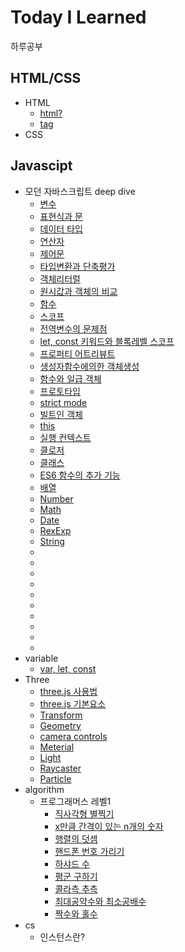# Today I Learned
하루공부
## HTML/CSS
* HTML
  * [html?](https://github.com/jayG9269/TodayILearned/blob/main/html/HTML.md) 
  * [tag](https://github.com/jayG9269/TodayILearned/blob/main/html/tag.md)
* CSS
## Javascipt
* 모던 자바스크립트 deep dive</summary>
  * [변수](https://github.com/HansolWorld/TodayILearned/blob/main/javascript/DeepDive/4%EC%9E%A5_%EB%B3%80%EC%88%98.md)
  * [표현식과 문](https://github.com/HansolWorld/TodayILearned/blob/main/javascript/DeepDive/5%EC%9E%A5_%ED%91%9C%ED%98%84%EC%8B%9D%EA%B3%BC%EB%AC%B8.md)
  * [데이터 타입](https://github.com/HansolWorld/TodayILearned/blob/main/javascript/DeepDive/6%EC%9E%A5_%EB%8D%B0%EC%9D%B4%ED%84%B0%ED%83%80%EC%9E%85.md)
  * [연산자](https://github.com/HansolWorld/TodayILearned/blob/main/javascript/DeepDive/7%EC%9E%A5_%EC%97%B0%EC%82%B0%EC%9E%90.md)
  * [제어문](https://github.com/HansolWorld/TodayILearned/blob/main/javascript/DeepDive/8%EC%9E%A5_%EC%A0%9C%EC%96%B4%EB%AC%B8.md)
  * [타입변환과 단축평가](https://github.com/HansolWorld/TodayILearned/blob/main/javascript/DeepDive/9%EC%9E%A5_%ED%83%80%EC%9E%85%EB%B3%80%ED%99%98%EA%B3%BC_%EB%8B%A8%EC%B6%95%ED%8F%89%EA%B0%80.md)
  * [객체리터럴](https://github.com/HansolWorld/TodayILearned/blob/main/javascript/DeepDive/10%EC%9E%A5_%EA%B0%9D%EC%B2%B4%EB%A6%AC%ED%84%B0%EB%9F%B4.md)
  * [원시값과 객체의 비교](https://github.com/HansolWorld/TodayILearned/blob/main/javascript/DeepDive/11%EC%9E%A5_%EC%9B%90%EC%8B%9C%EA%B0%92%EA%B3%BC_%EA%B0%9D%EC%B2%B4%EC%9D%98%EB%B9%84%EA%B5%90.md)
  * [함수](https://github.com/HansolWorld/TodayILearned/blob/main/javascript/DeepDive/12%EC%9E%A5_%ED%95%A8%EC%88%98.md)
  * [스코프](https://github.com/HansolWorld/TodayILearned/blob/main/javascript/DeepDive/13%EC%9E%A5_%EC%8A%A4%EC%BD%94%ED%94%84.md)
  * [전역변수의 문제점](https://github.com/HansolWorld/TodayILearned/blob/main/javascript/DeepDive/14%EC%9E%A5_%EC%A0%84%EC%97%B0%EB%B3%80%EC%88%98%EC%9D%98_%EB%AC%B8%EC%A0%9C%EC%A0%90.md)
  * [let, const 키워드와 블록레벨 스코프](https://github.com/HansolWorld/TodayILearned/blob/main/javascript/DeepDive/15%EC%9E%A5_let%2Cconst%ED%82%A4%EC%9B%8C%EB%93%9C%EC%99%80_%EB%B8%94%EB%A1%9D%EB%A0%88%EB%B2%A8%EC%8A%A4%EC%BD%94%ED%94%84.md)
  * [프로퍼티 어트리뷰트](https://github.com/HansolWorld/TodayILearned/blob/main/javascript/DeepDive/16%EC%9E%A5_%ED%94%84%EB%A1%9C%ED%8D%BC%ED%8B%B0_%EC%96%B4%ED%8A%B8%EB%A6%AC%EB%B7%B0%ED%8A%B8.md)
  * [생성자함수에의한 객체생성](https://github.com/HansolWorld/TodayILearned/blob/main/javascript/DeepDive/17%EC%9E%A5_%EC%83%9D%EC%84%B1%EC%9E%90%ED%95%A8%EC%88%98%EC%97%90%EC%9D%98%ED%95%9C_%EA%B0%9D%EC%B2%B4%EC%83%9D%EC%84%B1.md)
  * [함수와 일급 객체](https://github.com/HansolWorld/TodayILearned/blob/main/javascript/DeepDive/18%EC%9E%A5_%ED%95%A8%EC%88%98%EC%99%80_%EC%9D%BC%EA%B8%89%EA%B0%9D%EC%B2%B4.md)
  * [프로토타입](https://github.com/HansolWorld/TodayILearned/blob/main/javascript/DeepDive/19%EC%9E%A5_%ED%94%84%EB%A1%9C%ED%86%A0%ED%83%80%EC%9E%85.md)
  * [strict mode](https://github.com/HansolWorld/TodayILearned/blob/main/javascript/DeepDive/20%EC%9E%A5_strict_mode.md)
  * [빌트인 객체](https://github.com/HansolWorld/TodayILearned/blob/main/javascript/DeepDive/21%EC%9E%A5_%EB%B9%8C%ED%8A%B8%EC%9D%B8%EA%B0%9D%EC%B2%B4.md)
  * [this](https://github.com/HansolWorld/TodayILearned/blob/main/javascript/DeepDive/22%EC%9E%A5_this.md)
  * [실행 컨텍스트](https://github.com/HansolWorld/TodayILearned/blob/main/javascript/DeepDive/23%EC%9E%A5_%EC%8B%A4%ED%96%89%EC%BB%A8%ED%85%8D%EC%8A%A4%ED%8A%B8.md)
  * [클로저](https://github.com/HansolWorld/TodayILearned/blob/main/javascript/DeepDive/24%EC%9E%A5_%ED%81%B4%EB%A1%9C%EC%A0%80.md)
  * [클래스](https://github.com/HansolWorld/TodayILearned/blob/main/javascript/DeepDive/25%EC%9E%A5_%ED%81%B4%EB%9E%98%EC%8A%A4.md)
  * [ES6 함수의 추가 기능](https://github.com/HansolWorld/TodayILearned/blob/main/javascript/DeepDive/26%EC%9E%A5_ES6%ED%95%A8%EC%88%98%EC%9D%98_%EC%B6%94%EA%B0%80%EA%B8%B0%EB%8A%A5.md)
  * [배열](https://github.com/HansolWorld/TodayILearned/blob/main/javascript/DeepDive/27%EC%9E%A5_%EB%B0%B0%EC%97%B4.md)
  * [Number](https://github.com/HansolWorld/TodayILearned/blob/main/javascript/DeepDive/28%EC%9E%A5_number.md)
  * [Math](https://github.com/HansolWorld/TodayILearned/blob/main/javascript/DeepDive/29%EC%9E%A5_math.md)
  * [Date](https://github.com/HansolWorld/TodayILearned/blob/main/javascript/DeepDive/30%EC%9E%A5_Date.md)
  * [RexExp](https://github.com/HansolWorld/TodayILearned/blob/main/javascript/DeepDive/31%EC%9E%A5_RexExp.md)
  * [String](https://github.com/HansolWorld/TodayILearned/blob/main/javascript/DeepDive/32%EC%9E%A5_String.md)
  * []()
  * []()
  * []()
  * []()
  * []()
  * []()
  * []()
  * []()
  * []()
  * []()
* variable
  * [var, let, const](https://github.com/jayG9269/TodayILearned/blob/main/javascript/Three/var_let_const.md)
* Three
  * [three.js 사용법](https://github.com/jayG9269/TodayILearned/blob/main/javascript/Three/Three_%EC%82%AC%EC%9A%A9%EB%B2%95.md)
  * [three.js 기본요소](https://github.com/jayG9269/TodayILearned/blob/main/javascript/Three/Three_%EA%B8%B0%EB%B3%B8%EC%9A%94%EC%86%8C.md)
  * [Transform](https://github.com/jayG9269/TodayILearned/blob/main/javascript/Three/Three_Transform.md)
  * [Geometry](https://github.com/jayG9269/TodayILearned/blob/main/javascript/Three/three_geometry.md)
  * [camera controls](https://github.com/jayG9269/TodayILearned/blob/main/javascript/Three/three_control.md)
  * [Meterial](https://github.com/jayG9269/TodayILearned/blob/main/javascript/Three/three_material.md)
  * [Light](https://github.com/jayG9269/TodayILearned/blob/main/javascript/Three/three_light.md)
  * [Raycaster](https://github.com/jayG9269/TodayILearned/blob/main/javascript/Three/three_raycaster.md)
  * [Particle](https://github.com/jayG9269/TodayILearned/blob/main/javascript/Three/three_particle.md)
* algorithm
  * 프로그래머스 레벨1
    * [직사각형 별찍기](https://github.com/jayG9269/TodayILearned/blob/main/algorithm/%EC%A7%81%EC%82%AC%EA%B0%81%ED%98%95%EB%B3%84%EC%B0%8D%EA%B8%B0.md)
    * [x만큼 간격이 있는 n개의 숫자](https://github.com/jayG9269/TodayILearned/blob/main/algorithm/x%EB%A7%8C%ED%81%BC%20%EA%B0%84%EA%B2%A9%EC%9D%B4%20%EC%9E%88%EB%8A%94%20n%EA%B0%9C%EC%9D%98%20%EC%88%AB%EC%9E%90.md)
    * [행렬의 덧셈](https://github.com/jayG9269/TodayILearned/blob/main/algorithm/%ED%96%89%EB%A0%AC%EC%9D%98%20%EB%8D%A7%EC%85%88.md)
    * [핸드폰 번호 가리기](https://github.com/jayG9269/TodayILearned/blob/main/algorithm/%ED%95%B8%EB%93%9C%ED%8F%B0%20%EB%B2%88%ED%98%B8%20%EA%B0%80%EB%A6%AC%EA%B8%B0.md)
    * [하샤드 수](https://github.com/jayG9269/TodayILearned/blob/main/algorithm/%ED%95%98%EC%83%A4%EB%93%9C%EC%88%98.md)
    * [평군 구하기](https://github.com/jayG9269/TodayILearned/blob/main/algorithm/%ED%8F%89%EA%B7%A0%20%EA%B5%AC%ED%95%98%EA%B8%B0.md)
    * [콜라측 추측](https://github.com/jayG9269/TodayILearned/blob/main/algorithm/%EC%BD%9C%EB%9D%BC%EC%B8%A0%20%EC%B6%94%EC%B8%A1.md)
    * [최대공약수와 최소공배수](https://github.com/jayG9269/TodayILearned/blob/main/algorithm/%EC%B5%9C%EB%8C%80%EA%B3%B5%EC%95%BD%EC%88%98%EC%99%80%20%EC%B5%9C%EC%86%8C%EA%B3%B5%EB%B0%B0%EC%88%98.md)
    * [짝수와 홀수](https://github.com/jayG9269/TodayILearned/blob/main/algorithm/%EC%A7%9D%EC%88%98%EC%99%80%20%ED%99%80%EC%88%98.md)
* cs
  * 인스턴스란?